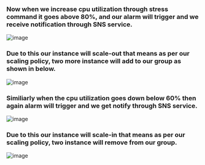 ### Now when we increase cpu utilization through stress command it goes above 80%, and our alarm will trigger and we receive notification through SNS service.

![image](https://github.com/Kunal-Pere/AWS_Automated-Cloud-Web-Server-Scaling-with-Load-Balancing-and-Domain-Routing/assets/157100045/52ff25d3-2733-4c08-b503-6adcc5464ac9)


### Due to this our instance will scale-out that means as per our scaling policy, two more instance will add to our group as shown in below.

![image](https://github.com/Kunal-Pere/AWS_Automated-Cloud-Web-Server-Scaling-with-Load-Balancing-and-Domain-Routing/assets/157100045/3063c745-8392-4e27-b10f-452c231962ac)

### Similiarly when the cpu utilization goes down below 60% then again alarm will trigger and we get notify through SNS service.

![image](https://github.com/Kunal-Pere/AWS_Automated-Cloud-Web-Server-Scaling-with-Load-Balancing-and-Domain-Routing/assets/157100045/d2fe5074-d5f9-4163-a4aa-40fb9fd50130)


### Due to this our instance will scale-in that means as per our scaling policy, two instance will remove from our group.

![image](https://github.com/Kunal-Pere/AWS_Automated-Cloud-Web-Server-Scaling-with-Load-Balancing-and-Domain-Routing/assets/157100045/7b7ca013-c330-4297-910a-fa4b59a17d38)
